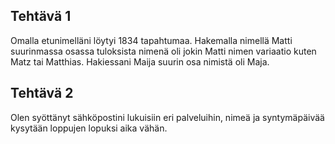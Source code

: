 ## Tehtävä 1

Omalla etunimelläni löytyi 1834 tapahtumaa. Hakemalla nimellä Matti suurinmassa osassa tuloksista nimenä oli jokin Matti nimen variaatio kuten Matz tai Matthias. Hakiessani Maija suurin osa nimistä oli Maja.

## Tehtävä 2

Olen syöttänyt sähköpostini lukuisiin eri palveluihin, nimeä ja syntymäpäivää kysytään loppujen lopuksi aika vähän.
